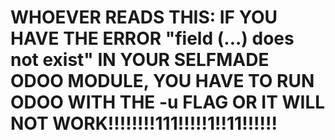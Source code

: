 # WHOEVER READS THIS: IF YOU HAVE THE ERROR "field (...) does not exist" IN YOUR SELFMADE ODOO MODULE, YOU HAVE TO RUN ODOO WITH THE -u FLAG OR IT WILL NOT WORK!!!!!!!!111!!!!!1!!11!!!!!!
